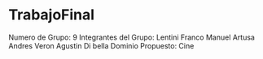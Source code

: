 # TrabajoFinal
Numero de Grupo: 9
Integrantes del Grupo: Lentini Franco 
                       Manuel Artusa 
                       Andres Veron
                       Agustin Di bella
Dominio Propuesto: Cine
